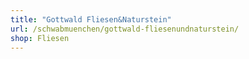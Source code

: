 ```yaml
---
title: "Gottwald Fliesen&Naturstein"
url: /schwabmuenchen/gottwald-fliesenundnaturstein/
shop: Fliesen
---
```

